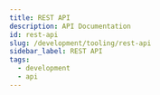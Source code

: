 ```yaml
---
title: REST API
description: API Documentation
id: rest-api
slug: /development/tooling/rest-api
sidebar_label: REST API
tags:
  - development
  - api
---
```

